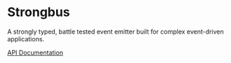 # Strongbus

A strongly typed, battle tested event emitter built for complex event-driven applications.

[API Documentation](https://epferrari.github.io/strongbus)
